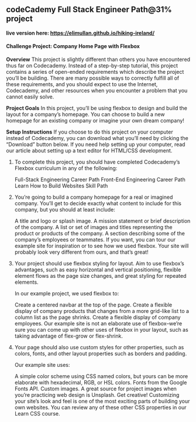 ## codeCademy Full Stack Engineer Path@31% project
**live version here: https://elimullan.github.io/hiking-ireland/**

#### Challenge Project: Company Home Page with Flexbox

**Overview**
​This project is slightly different than others you have encountered thus far on Codecademy. Instead of a step-by-step tutorial, this project contains a series of open-ended requirements which describe the project you’ll be building. There are many possible ways to correctly fulfill all of these requirements, and you should expect to use the Internet, Codecademy, and other resources when you encounter a problem that you cannot easily solve.​

**Project Goals**
In this project, you’ll be using flexbox to design and build the layout for a company’s homepage. You can choose to build a new homepage for an existing company or imagine your own dream company!​

**Setup Instructions**
If you choose to do this project on your computer instead of Codecademy, you can download what you’ll need by clicking the “Download” button below. If you need help setting up your computer, read our article about setting up a text editor for HTML/CSS development.

1. To complete this project, you should have completed Codecademy’s Flexbox curriculum in any of the following:

    Full-Stack Engineering Career Path
    Front-End Engineering Career Path
    Learn How to Build Websites Skill Path

2. You’re going to build a company homepage   for a real or imagined company. You’ll get to decide exactly what content to include for this company, but you should at least include:

    A title and logo or splash image.
    A mission statement or brief description of the company.
A list or set of images and titles representing the product or products of the company.
A section describing some of the company’s employees or teammates.
If you want, you can tour our example site for inspiration or to see how we used flexbox. Your site will probably look very different from ours, and that’s great!

3. Your project should use flexbox styling for layout. Aim to use flexbox’s advantages, such as easy horizontal and vertical positioning, flexible element flows as the page size changes, and great styling for repeated elements.

    In our example project, we used flexbox to:

    Create a centered navbar at the top of the page.
Create a flexible display of company products that changes from a more grid-like list to a column list as the page shrinks.
Create a flexible display of company employees.
Our example site is not an elaborate use of flexbox–we’re sure you can come up with other uses of flexbox in your layout, such as taking advantage of flex-grow or flex-shrink.

4. Your page should also use custom styles for other properties, such as colors, fonts, and other layout properties such as borders and padding.

    Our example site uses:

    A simple color scheme using CSS named colors, but yours can be more elaborate with hexadecimal, RGB, or HSL colors.
        Fonts from the Google Fonts API.
Custom images. A great source for project images when you’re practicing web design is Unsplash.
Get creative! Customizing your site’s look and feel is one of the most exciting parts of building your own websites. You can review any of these other CSS properties in our Learn CSS course.
